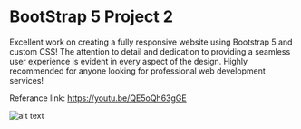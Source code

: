 # BootStrap 5 Project 2

Excellent work on creating a fully responsive website using Bootstrap 5 and custom CSS! The attention to detail and dedication to providing a seamless user experience is evident in every aspect of the design. Highly recommended for anyone looking for professional web development services!

Referance link: https://youtu.be/QE5oQh63gGE

![alt text](/assets/images/screen_shot.png)
